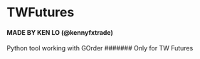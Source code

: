 # TWFutures

#### MADE BY KEN LO (@kennyfxtrade) ####

Python tool working with GOrder 
####### Only for TW Futures
